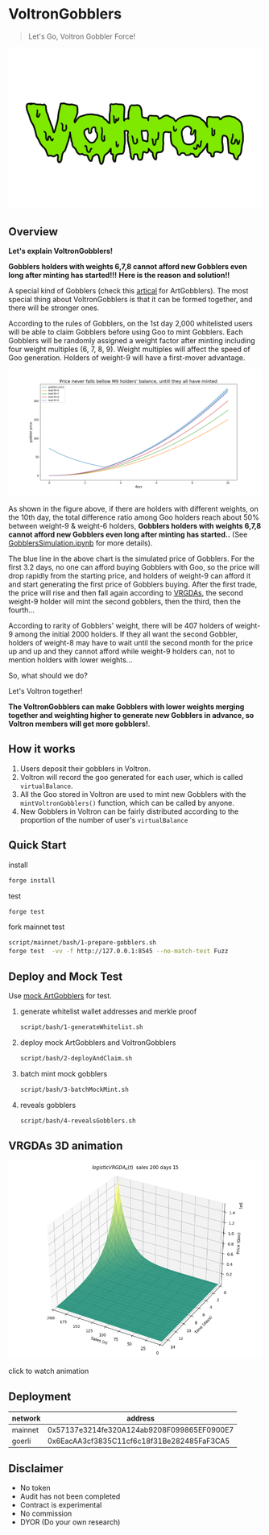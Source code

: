 # VoltronGobblers

> Let's Go, Voltron Gobbler Force!

![Voltron-logo](./Voltron-logo.png)

## Overview

**Let's explain VoltronGobblers!**

**Gobblers holders with weights 6,7,8 cannot afford new Gobblers even long after minting has started!!!**
**Here is the reason and solution!!**

A special kind of Gobblers (check this [artical](https://www.paradigm.xyz/2022/09/artgobblers) for ArtGobblers). The most special thing about VoltronGobblers is that it can be formed together, and there will be stronger ones.

According to the rules of Gobblers, on the 1st day 2,000 whitelisted users will be able to claim Gobblers before using Goo to mint Gobblers. Each Gobblers will be randomly assigned a weight factor after minting including four weight multiples (6, 7, 8, 9). Weight multiples will affect the speed of Goo generation. Holders of weight-9 will have a first-mover advantage.

![weight-comparison.png](./analysis/gobblers-price.png)

As shown in the figure above, if there are holders with different weights, on the 10th day, the total difference ratio among Goo holders reach about 50% between weight-9 & weight-6 holders, **Gobblers holders with weights 6,7,8 cannot afford new Gobblers even long after minting has started..** (See [GobblersSimulation.ipynb](./analysis/GobblersSimulation.ipynb) for more details).

The blue line in the above chart is the simulated price of Gobblers. For the first 3.2 days, no one can afford buying Gobblers with Goo, so the price will drop rapidly from the starting price, and holders of weight-9 can afford it and start generating the first price of Gobblers buying. After the first trade, the price will rise and then fall again according to [VRGDAs](https://www.paradigm.xyz/2022/08/vrgda), the second weight-9 holder will mint the second gobblers, then the third, then the fourth...

According to rarity of Gobblers' weight, there will be 407 holders of weight-9 among the initial 2000 holders. If they all want the second Gobbler, holders of weight-8 may have to wait until the second month for the price up and up and they cannot afford while weight-9 holders can, not to mention holders with lower weights...

So, what should we do?

Let's Voltron together!

**The VoltronGobblers can make Gobblers with lower weights merging together and weighting higher to generate new Gobblers in advance, so Voltron members will get more gobblers!**.

## How it works

1. Users deposit their gobblers in Voltron.
2. Voltron will record the goo generated for each user, which is called `virtualBalance`.
3. All the Goo stored in Voltron are used to mint new Gobblers with the `mintVoltronGobblers()` function, which can be called by anyone.
4. New Gobblers in Voltron can be fairly distributed according to the proportion of the number of user's `virtualBalance`

## Quick Start

install

```sh
forge install
```

test

```sh
forge test
```

fork mainnet test

```sh
script/mainnet/bash/1-prepare-gobblers.sh
forge test  -vv -f http://127.0.0.1:8545 --no-match-test Fuzz
```

## Deploy and Mock Test

Use [mock ArtGobblers](./test/utils/mocks/MockArtGobblers.sol) for test.

1. generate whitelist wallet addresses and merkle proof

   ```bash
   script/bash/1-generateWhitelist.sh
   ```

2. deploy mock ArtGobblers and VoltronGobblers

   ```bash
   script/bash/2-deployAndClaim.sh
   ```

3. batch mint mock gobblers

   ```bash
   script/bash/3-batchMockMint.sh
   ```

4. reveals gobblers

   ```bash
   script/bash/4-revealsGobblers.sh
   ```

## VRGDAs 3D animation

[![Watch the video](./analysis/VRGDA-200-15days.png)](https://www.youtube.com/watch?v=3wM2KcMUtE0)

click to watch animation

## Deployment

| network | address                                    |
| ------- | ------------------------------------------ |
| mainnet | 0x57137e3214fe320A124ab9208F099865EF0900E7 |
| goerli  | 0x6EacAA3cf3835C11cf6c18f31Be282485FaF3CA5 |

## Disclaimer

- No token
- Audit has not been completed
- Contract is experimental
- No commission
- DYOR (Do your own research)
